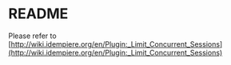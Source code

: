 # README #

Please refer to [http://wiki.idempiere.org/en/Plugin:_Limit_Concurrent_Sessions](http://wiki.idempiere.org/en/Plugin:_Limit_Concurrent_Sessions)